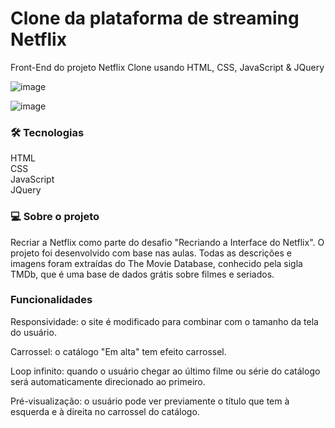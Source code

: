 # Clone da plataforma de streaming Netflix

Front-End do projeto Netflix Clone usando HTML, CSS, JavaScript &amp; JQuery

![image](https://user-images.githubusercontent.com/104974372/170385134-720252ca-3a25-44da-bfb9-ea1ca48d5c29.png)

![image](https://user-images.githubusercontent.com/104974372/170385288-0bc3c1fc-cda3-433a-8622-167413db59c8.png)

### 🛠️ Tecnologias
HTML<br />
CSS<br />
JavaScript<br />
JQuery<br />

### 💻 Sobre o projeto
Recriar a Netflix como parte do desafio "Recriando a Interface do Netflix". O projeto foi desenvolvido com base nas aulas. Todas as descrições e imagens foram extraídas do The Movie Database, conhecido pela sigla TMDb, que é uma base de dados grátis sobre filmes e seriados.

### Funcionalidades

 Responsividade: o site é modificado para combinar com o tamanho da tela do usuário.

 Carrossel: o catálogo "Em alta" tem efeito carrossel.

 Loop infinito: quando o usuário chegar ao último filme ou série do catálogo será automaticamente direcionado ao primeiro.
 
 Pré-visualização: o usuário pode ver previamente o título que tem à esquerda e à direita no carrossel do catálogo.
